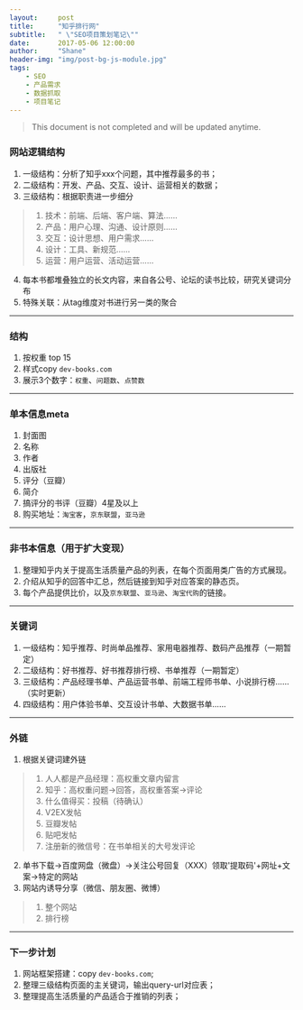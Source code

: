 ```yaml
---
layout:     post
title:      "知乎排行网"
subtitle:   " \"SEO项目策划笔记\""
date:       2017-05-06 12:00:00
author:     "Shane"
header-img: "img/post-bg-js-module.jpg"
tags:
    - SEO
    - 产品需求
    - 数据抓取
    - 项目笔记
---
```



>This document is not completed and will be updated anytime.

### 网站逻辑结构 

1. 一级结构：分析了知乎xxx个问题，其中推荐最多的书；
2. 二级结构：开发、产品、交互、设计、运营相关的数据；
3. 三级结构：根据职责进一步细分
>1. 技术：前端、后端、客户端、算法……
>2. 产品：用户心理、沟通、设计原则……
>3. 交互：设计思想、用户需求……
>4. 设计：工具、新规范……
>5. 运营：用户运营、活动运营……
4. 每本书都堆叠独立的长文内容，来自各公号、论坛的读书比较，研究关键词分布
5. 特殊关联：从tag维度对书进行另一类的聚合

---

### 结构 

1. 按权重 top 15
2. 样式copy `dev-books.com`
3. 展示3个数字：`权重`、`问题数`、`点赞数`

---

### 单本信息meta 

1. 封面图
2. 名称
3. 作者
4. 出版社
5. 评分（豆瓣）
6. 简介
7. 搞评分的书评（豆瓣）4星及以上
8. 购买地址：`淘宝客`，`京东联盟`，`亚马逊`

---

### 非书本信息（用于扩大变现） 

1. 整理知乎内关于提高生活质量产品的列表，在每个页面用类广告的方式展现。
2. 介绍从知乎的回答中汇总，然后链接到知乎对应答案的静态页。
3. 每个产品提供比价，以及`京东联盟`、`亚马逊`、`淘宝代购`的链接。

---

### 关键词 

1. 一级结构：知乎推荐、时尚单品推荐、家用电器推荐、数码产品推荐（一期暂定）
2. 二级结构：好书推荐、好书推荐排行榜、书单推荐（一期暂定）
3. 三级结构：产品经理书单、产品运营书单、前端工程师书单、小说排行榜……（实时更新）
4. 四级结构：用户体验书单、交互设计书单、大数据书单……

---

### 外链 

1. 根据关键词建外链
>1. 人人都是产品经理：高权重文章内留言
>2. 知乎：高权重问题→回答，高权重答案→评论
>3. 什么值得买：投稿（待确认）
>4. V2EX发帖
>5. 豆瓣发帖
>6. 贴吧发帖
>7. 注册新的微信号：在书单相关的大号发评论
2. 单书下载→百度网盘（微盘）→关注公号回复（XXX）领取'提取码'+网址+文案→特定的网站
3. 网站内诱导分享（微信、朋友圈、微博）
>1. 整个网站
>2. 排行榜

---

### 下一步计划 

1. 网站框架搭建：copy `dev-books.com`;
2. 整理三级结构页面的主关键词，输出query-url对应表；
3. 整理提高生活质量的产品适合于推销的列表；

